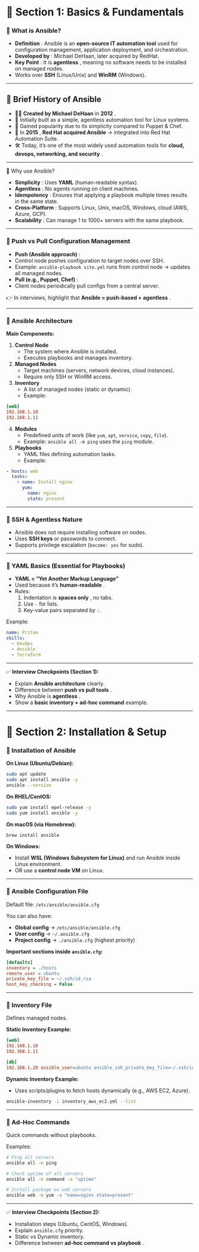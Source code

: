 # 📘 **Section 1: Basics & Fundamentals**

### 🔹 What is Ansible?

* **Definition** : Ansible is an **open-source IT automation tool** used for configuration management, application deployment, and orchestration.
* **Developed by** : Michael DeHaan, later acquired by RedHat.
* **Key Point** : It is  **agentless** , meaning no software needs to be installed on managed nodes.
* Works over **SSH** (Linux/Unix) and **WinRM** (Windows).

---

## 📜 Brief History of Ansible

* 🧑‍💻 **Created by Michael DeHaan** in  **2012** .
* 🐧 Initially built as a simple, agentless automation tool for Linux systems.
* 🌟 Gained popularity due to its simplicity compared to Puppet & Chef.
* 🏢 In  **2015** , **Red Hat acquired Ansible** → integrated into Red Hat Automation Suite.
* 🛠️ Today, it’s one of the most widely used automation tools for  **cloud, devops, networking, and security** .

---

🔹 Why use Ansible?

* **Simplicity** : Uses **YAML** (human-readable syntax).
* **Agentless** : No agents running on client machines.
* **Idempotency** : Ensures that applying a playbook multiple times results in the same state.
* **Cross-Platform** : Supports Linux, Unix, macOS, Windows, cloud (AWS, Azure, GCP).
* **Scalability** : Can manage 1 to 1000+ servers with the same playbook.

---

### 🔹 Push vs Pull Configuration Management

* **Push (Ansible approach)** :
* Control node pushes configuration to target nodes over SSH.
* Example: `ansible-playbook site.yml` runs from control node → updates all managed nodes.
* **Pull (e.g., Puppet, Chef)** :
* Client nodes periodically pull configs from a central server.

👉 In interviews, highlight that  **Ansible = push-based + agentless** .

---

### 🔹 Ansible Architecture

**Main Components:**

1. **Control Node**
   * The system where Ansible is installed.
   * Executes playbooks and manages inventory.
2. **Managed Nodes**
   * Target machines (servers, network devices, cloud instances).
   * Require only SSH or WinRM access.
3. **Inventory**
   * A list of managed nodes (static or dynamic).
   * Example:
```ini
[web]
192.168.1.10
192.168.1.11
```
4. **Modules**
   * Predefined units of work (like `yum`, `apt`, `service`, `copy`, `file`).
   * Example: `ansible all -m ping` uses the `ping` module.
5. **Playbooks**
   * YAML files defining automation tasks.
   * Example:
```yaml
- hosts: web
  tasks:
    - name: Install nginx
      yum:
        name: nginx
        state: present
```

---

### 🔹 SSH & Agentless Nature

* Ansible does not require installing software on nodes.
* Uses **SSH keys** or passwords to connect.
* Supports privilege escalation (`become: yes` for sudo).

---

### 🔹 YAML Basics (Essential for Playbooks)

* **YAML = “Yet Another Markup Language”**
* Used because it’s  **human-readable** .
* Rules:
  1. Indentation is  **spaces only** , no tabs.
  2. Use `-` for lists.
  3. Key-value pairs separated by `:`.

Example:

```yaml
name: Pritam
skills:
  - DevOps
  - Ansible
  - Terraform
```

---

✅ **Interview Checkpoints (Section 1):**

* Explain **Ansible architecture** clearly.
* Difference between  **push vs pull tools** .
* Why Ansible is  **agentless** .
* Show a **basic inventory + ad-hoc command** example.

---

# 📘 **Section 2: Installation & Setup**

### 🔹 Installation of Ansible

**On Linux (Ubuntu/Debian):**

```bash
sudo apt update
sudo apt install ansible -y
ansible --version
```

**On RHEL/CentOS:**

```bash
sudo yum install epel-release -y
sudo yum install ansible -y
```

**On macOS (via Homebrew):**

```bash
brew install ansible
```

**On Windows:**

* Install **WSL (Windows Subsystem for Linux)** and run Ansible inside Linux environment.
* OR use a **control node VM** on Linux.

---

### 🔹 Ansible Configuration File

Default file: `/etc/ansible/ansible.cfg`

You can also have:

* **Global config** → `/etc/ansible/ansible.cfg`
* **User config** → `~/.ansible.cfg`
* **Project config** → `./ansible.cfg` (highest priority)

**Important sections inside `ansible.cfg`:**

```ini
[defaults]
inventory = ./hosts
remote_user = ubuntu
private_key_file = ~/.ssh/id_rsa
host_key_checking = False
```

---

### 🔹 Inventory File

Defines managed nodes.

**Static Inventory Example:**

```ini
[web]
192.168.1.10
192.168.1.11

[db]
192.168.1.20 ansible_user=ubuntu ansible_ssh_private_key_file=~/.ssh/id_rsa
```

**Dynamic Inventory Example:**

* Uses scripts/plugins to fetch hosts dynamically (e.g., AWS EC2, Azure).

```bash
ansible-inventory -i inventory_aws_ec2.yml --list
```

---

### 🔹 Ad-Hoc Commands

Quick commands without playbooks.

Examples:

```bash
# Ping all servers
ansible all -m ping

# Check uptime of all servers
ansible all -m command -a "uptime"

# Install package on web servers
ansible web -m yum -a "name=nginx state=present"
```

---

✅ **Interview Checkpoints (Section 2):**

* Installation steps (Ubuntu, CentOS, Windows).
* Explain `ansible.cfg` priority.
* Static vs Dynamic inventory.
* Difference between  **ad-hoc command vs playbook** .
